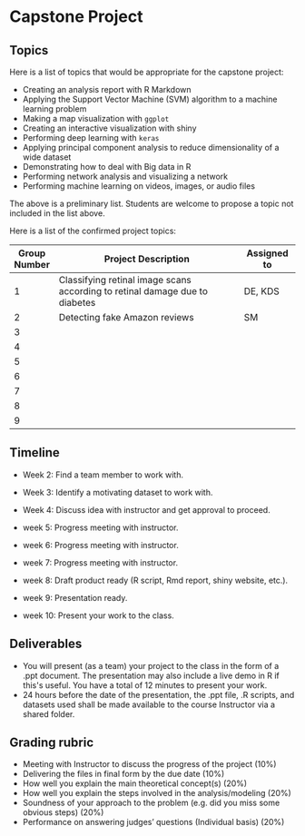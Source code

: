 
# Capstone Project

## Topics

Here is a list of topics that would be appropriate for the capstone project:

- Creating an analysis report with R Markdown  
- Applying the Support Vector Machine (SVM) algorithm to a machine learning problem 
- Making a map visualization with `ggplot` 
- Creating an interactive visualization with shiny 
- Performing deep learning with `keras` 
- Applying principal component analysis to reduce dimensionality of a wide dataset 
- Demonstrating how to deal with Big data in R 
- Performing network analysis and visualizing a network 
- Performing machine learning on videos, images, or audio files 

The above is a preliminary list. Students are welcome to propose a topic not included in the list above.

Here is a list of the confirmed project topics:

Group</BR>Number | Project Description | Assigned to
-------|------------| -----------
1 | Classifying retinal image scans according to retinal damage due to diabetes | DE, KDS
2 | Detecting fake Amazon reviews | SM
3 |  |
4 |  | 
5 |  |
6 |  |
7 |  |
8 |  |
9 |  |


## Timeline

- Week 2: Find a team member to work with.

- Week 3: Identify a motivating dataset to work with.

- Week 4: Discuss idea with instructor and get approval to proceed.

- week 5: Progress meeting with instructor.

- week 6: Progress meeting with instructor.

- week 7: Progress meeting with instructor.

- week 8: Draft product ready (R script, Rmd report, shiny website, etc.).

- week 9: Presentation ready.

- week 10: Present your work to the class.

## Deliverables
- You will present (as a team) your project to the class in the form of a .ppt document. The presentation may also include a live demo in R if this's useful. You have a total of 12 minutes to present your work. 
- 24 hours before the date of the presentation, the .ppt file, .R scripts, and datasets used shall be made available to the course Instructor via a shared folder.

## Grading rubric
- Meeting with Instructor to discuss the progress of the project (10%)
- Delivering the files in final form by the due date (10%)
- How well you explain the main theoretical concept(s) (20%)
- How well you explain the steps involved in the analysis/modeling (20%)
- Soundness of your approach to the problem (e.g. did you miss some obvious steps) (20%) 
- Performance on answering judges’ questions (Individual basis) (20%) 

